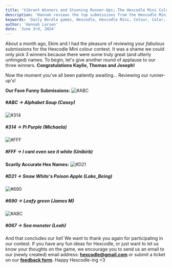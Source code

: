 ```yaml
---
title: 'Vibrant Winners and Stunning Runner-Ups; The Hexcodle Mini Colour Contest Recap'
description: 'Hannah reviews the top submissions from the Hexcodle Mini Colour Contest.'
keywords: 'Daily Wordle games, Hexcodle, Hexcodle Mini, Colour, Color, Colour game, Wordle, Contest'
author: 'Hannah Larsen'
date: 'June 3rd, 2024'
---
```


About a month ago, Ekim and I had the pleasure of reviewing your *fabulous* submissions for the Hexcodle Mini colour contest. It was a shame we could only pick 3 winners because there were some truly great (and utterly unhinged) names. To begin, let's give another round of applause to our three winners. **Congratulations Kaylie, Thomas and Joseph!**

Now the moment you've all been patiently awaiting... Reviewing our runner-up's!

**Our Fave Funny Submissions:**
![#ABC](http://hexcodle.com/blog/abc.png)
##### #ABC -> Alphabet Soup (Casey)
![#314](http://hexcodle.com/blog/314.png)
##### #314 -> Pi Purple (Michaela)
![#FFF](http://hexcodle.com/blog/fff.png)
##### #FFF -> I cant even see it white (Unibirb)

**Scarily Accurate Hex Names:**
![#D21](http://hexcodle.com/blog/d21.png)
##### #D21 -> Snow White's Poison Apple (Lake_Being)
![#690](http://hexcodle.com/blog/690.png)
##### #690 -> Leafy green (James M)
![#ABC](http://hexcodle.com/blog/067.png)
##### #067 -> Sea monster (Leah)

And that concludes our list! We want to thank you again for participating in our contest. If you have any fun ideas for Hexcodle, or just want to let us know your thoughts on the game, we encourage you to send us an email to our (newly created) email address: [**hexcodle@gmail.com**](mailto:hexcodle@gmail.com) or submit a ticket on our [**feedback form**](https://docs.google.com/forms/d/e/1FAIpQLSe_EMsc0Gf00wNMl4xZ1t2VcGSY4k7NvqVAnnpoXCi16YgVxw/viewform). Happy Hexcodle-ing <3


